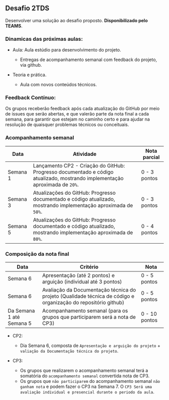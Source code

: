 ## Desafio 2TDS

Desenvolver uma solução ao desafio proposto. **Disponibilizado pelo TEAMS**.
 
### Dinamicas das próximas aulas:

- Aula: Aula estúdio para desenvolvimento do projeto.

    - Entregas de acompanhamento semanal com feedback do projeto, via github.

- Teoria e prática.

    - Aula com novos conteúdos técnicos.

### Feedback Contínuo:

Os grupos receberão feedback após cada atualização do GitHub por meio de issues que serão abertas, e que valerão parte da nota final a cada semana, 
para garantir que estejam no caminho certo e para ajudar na resolução de quaisquer problemas técnicos ou conceituais.


### Acompanhamento semanal


| Data  | Atividade                                                                                                                                  | Nota parcial |
| ----- | ------------------------------------------------------------------------------------------------------------------------------------------ | ------------ |
| Semana 1 | Lançamento CP2 - Criação do GitHub: Progresso documentado e código atualizado, mostrando implementação aproximada de `20%`.                            | 0 - 3 pontos |
| Semana 3 | Atualizações do GitHub: Progresso documentado e código atualizado, mostrando implementação aproximada de `50%`.                            | 0 - 3 pontos |
| Semana 5 | Atualizações do GitHub: Progresso documentado e código atualizado, mostrando implementação aproximada de `80%`.                            | 0 - 4 pontos |


### Composição da nota final

| Data               | Critério                                                 | Nota          |
| ------------------ | -------------------------------------------------------- | ------------  |
| Semana 6              | Apresentação (até 2 pontos) e arguição (individual até 3 pontos)                      | 0 - 5 pontos  |
| Semana 6              | Avaliação da Documentação técnica do projeto  (Qualidade técnica de código e organização do repositório github)            | 0 - 5 pontos  |
| Da Semana 1 até Semana 5 | Acompanhamento semanal (para os grupos que participarem será a nota de CP3) | 0 - 10 pontos |

- CP2:
    -  Dia Semana 6, composta de `Apresentação e arguição do projeto` + `valiação da Documentação técnica do projeto`.

- CP3:
    - Os grupos que realizarem o acompanhamento semanal terá a somatória do `acompanhamento semanal` convertida nota de CP3.
    - Os grupos que `não participarem` do acompanhamento semanal `não ganham nota` e podem fazer o CP3 na Semana 7. O `CP3 Será uma avaliação individual e presencial durante o periodo da aula`.  









 